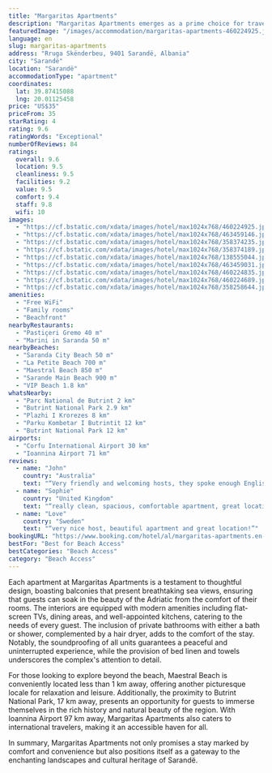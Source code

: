 ```yaml
---
title: "Margaritas Apartments"
description: "Margaritas Apartments emerges as a prime choice for travelers seeking a serene beachfront retreat in Sarandë, merely a stone's throw away from Saranda City Beach."
featuredImage: "/images/accommodation/margaritas-apartments-460224925.jpg"
language: en
slug: margaritas-apartments
address: "Rruga Skënderbeu, 9401 Sarandë, Albania"
city: "Sarandë"
location: "Sarandë"
accommodationType: "apartment"
coordinates:
  lat: 39.87415088
  lng: 20.01125458
price: "US$35"
priceFrom: 35
starRating: 4
rating: 9.6
ratingWords: "Exceptional"
numberOfReviews: 84
ratings:
  overall: 9.6
  location: 9.5
  cleanliness: 9.5
  facilities: 9.2
  value: 9.5
  comfort: 9.4
  staff: 9.8
  wifi: 10
images:
  - "https://cf.bstatic.com/xdata/images/hotel/max1024x768/460224925.jpg?k=0a2a0077570e47767ed0c6bed689e33938ba76dcfa6e0676b13c1a42f32e118c&o=&hp=1"
  - "https://cf.bstatic.com/xdata/images/hotel/max1024x768/463459146.jpg?k=319df9091f524e6820a48e0b3b4e9eaa1fa0d299bba110ef26f9b6b8ac66a04a&o=&hp=1"
  - "https://cf.bstatic.com/xdata/images/hotel/max1024x768/358374235.jpg?k=ea32186d07c0e66907f07022da92379553ea54b10ac5ba0d81ba940cef2b6b67&o=&hp=1"
  - "https://cf.bstatic.com/xdata/images/hotel/max1024x768/358374189.jpg?k=ab148e34038b2dcc30f6a76cd275e399fe91a64dcc3c5ce8f09ccf127fcb56f0&o=&hp=1"
  - "https://cf.bstatic.com/xdata/images/hotel/max1024x768/138555044.jpg?k=1ee364cc674a8b293d5f86ea7d1f6f42f11500ee61f294b35a65475687a6916a&o=&hp=1"
  - "https://cf.bstatic.com/xdata/images/hotel/max1024x768/463459031.jpg?k=76e8a6317f34f541a7639204ce6d6cfba857ad219be74096169455b1db859163&o=&hp=1"
  - "https://cf.bstatic.com/xdata/images/hotel/max1024x768/460224835.jpg?k=a1553a9fdc1070ac5c9afb9dbaf8dffb55629aec3aa90c77f0b8b4e44dd0d5eb&o=&hp=1"
  - "https://cf.bstatic.com/xdata/images/hotel/max1024x768/460224689.jpg?k=f56f4d632e41631c9dded7aef94d8022d13937306fa687b19ac9eed9b1162860&o=&hp=1"
  - "https://cf.bstatic.com/xdata/images/hotel/max1024x768/358258644.jpg?k=7169e18bd584f09c6515b26ddd23ff057738a6c22265be714ece3d33163500fb&o=&hp=1"
amenities:
  - "Free WiFi"
  - "Family rooms"
  - "Beachfront"
nearbyRestaurants:
  - "Pastiçeri Gremo 40 m"
  - "Marini in Saranda 50 m"
nearbyBeaches:
  - "Saranda City Beach 50 m"
  - "La Petite Beach 700 m"
  - "Maestral Beach 850 m"
  - "Sarande Main Beach 900 m"
  - "VIP Beach 1.8 km"
whatsNearby:
  - "Parc National de Butrint 2 km"
  - "Butrint National Park 2.9 km"
  - "Plazhi I Krorezes 8 km"
  - "Parku Kombetar I Butrintit 12 km"
  - "Butrint National Park 12 km"
airports:
  - "Corfu International Airport 30 km"
  - "Ioannina Airport 71 km"
reviews:
  - name: "John"
    country: "Australia"
    text: "“Very friendly and welcoming hosts, they spoke enough English to explain everything to me about the apartment. It is in a great location with a wonderful view, not just from the balcony, but from inside the apartment too! The wifi and air...”"
  - name: "Sophie"
    country: "United Kingdom"
    text: "“really clean, spacious, comfortable apartment, great location for beaches, restaurants etc, had everything i needed, kind and friendly hosts, who helped me when i got a little lost, would highly recommend and would def stay again if in Sarande.”"
  - name: "Love"
    country: "Sweden"
    text: "“very nice host, beautiful apartment and great location!”"
bookingURL: "https://www.booking.com/hotel/al/margaritas-apartments.en-gb.html?aid=8035640"
bestFor: "Best for Beach Access"
bestCategories: "Beach Access"
category: "Beach Access"
---
```


Each apartment at Margaritas Apartments is a testament to thoughtful design, boasting balconies that present breathtaking sea views, ensuring that guests can soak in the beauty of the Adriatic from the comfort of their rooms. The interiors are equipped with modern amenities including flat-screen TVs, dining areas, and well-appointed kitchens, catering to the needs of every guest. The inclusion of private bathrooms with either a bath or shower, complemented by a hair dryer, adds to the comfort of the stay. Notably, the soundproofing of all units guarantees a peaceful and uninterrupted experience, while the provision of bed linen and towels underscores the complex's attention to detail.

For those looking to explore beyond the beach, Maestral Beach is conveniently located less than 1 km away, offering another picturesque locale for relaxation and leisure. Additionally, the proximity to Butrint National Park, 17 km away, presents an opportunity for guests to immerse themselves in the rich history and natural beauty of the region. With Ioannina Airport 97 km away, Margaritas Apartments also caters to international travelers, making it an accessible haven for all.

In summary, Margaritas Apartments not only promises a stay marked by comfort and convenience but also positions itself as a gateway to the enchanting landscapes and cultural heritage of Sarandë.